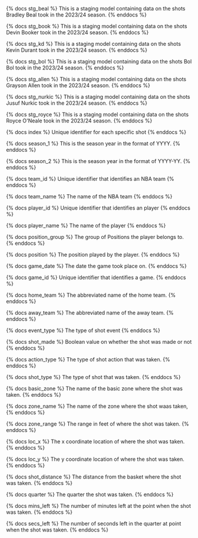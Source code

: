 {% docs stg_beal %}
This is a staging model containing data on the shots Bradley Beal took in the 2023/24 season.
{% enddocs %}

{% docs stg_book %}
This is a staging model containing data on the shots Devin Booker took in the 2023/24 season.
{% enddocs %}

{% docs stg_kd %}
This is a staging model containing data on the shots Kevin Durant took in the 2023/24 season.
{% enddocs %}

{% docs stg_bol %}
This is a staging model containing data on the shots Bol Bol took in the 2023/24 season.
{% enddocs %}

{% docs stg_allen %}
This is a staging model containing data on the shots Grayson Allen took in the 2023/24 season.
{% enddocs %}

{% docs stg_nurkic %}
This is a staging model containing data on the shots Jusuf Nurkic took in the 2023/24 season.
{% enddocs %}

{% docs stg_royce %}
This is a staging model containing data on the shots Royce O'Neale took in the 2023/24 season.
{% enddocs %}

{% docs index %}
Unique identifier for each specific shot
{% enddocs %}


{% docs season_1 %}
This is the season year in the format of YYYY.
{% enddocs %}

{% docs season_2 %}
This is the season year in the format of YYYY-YY.
{% enddocs %}

{% docs team_id %}
Unique identifier that identifies an NBA team
{% enddocs %}

{% docs team_name %}
The name of the NBA team
{% enddocs %}

{% docs player_id %}
Unique identifier that identifies an player
{% enddocs %}

{% docs player_name %}
The name of the player
{% enddocs %}

{% docs position_group %}
The group of Positions the player belongs to.
{% enddocs %}

{% docs position %}
The position played by the player.
{% enddocs %}

{% docs game_date %}
The date the game took place on.
{% enddocs %}

{% docs game_id %}
Unique identifier that identifies a game.
{% enddocs %}

{% docs home_team %}
The abbreviated name of the home team.
{% enddocs %}

{% docs away_team %}
The abbreviated name of the away team.
{% enddocs %}

{% docs event_type %}
The type of shot event 
{% enddocs %}

{% docs shot_made %}
Boolean value on whether the shot was made or not
{% enddocs %}

{% docs action_type %}
The type of shot action that was taken.
{% enddocs %}

{% docs shot_type %}
The type of shot that was taken.
{% enddocs %}

{% docs basic_zone %}
The name of the basic zone where the shot was taken.
{% enddocs %}

{% docs zone_name %}
The name of the zone where the shot waas taken,
{% enddocs %}

{% docs zone_range %}
The range in feet of where the shot was taken.
{% enddocs %}

{% docs loc_x %}
The x coordinate location of where the shot was taken.
{% enddocs %}

{% docs loc_y %}
The y coordinate location of where the shot was taken.
{% enddocs %}

{% docs shot_distance %}
The distance from the basket where the shot was taken.
{% enddocs %}

{% docs quarter %}
The quarter the shot was taken.
{% enddocs %}

{% docs mins_left %}
The number of minutes left at the point when the shot was taken.
{% enddocs %}

{% docs secs_left %}
The number of seconds left in the quarter at point when the shot was taken.
{% enddocs %}